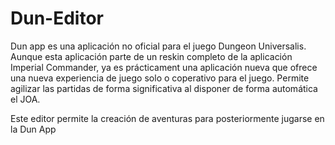# Dun-Editor

Dun app es una aplicación no oficial para el juego Dungeon Universalis. Aunque esta aplicación parte de un reskin completo de la aplicación Imperial Commander, ya es prácticament una aplicación nueva que ofrece una nueva experiencia de juego solo o coperativo para el juego. Permite agilizar las partidas de forma significativa al disponer de forma automática el JOA.

Este editor permite la creación de aventuras para posteriormente jugarse en la Dun App
